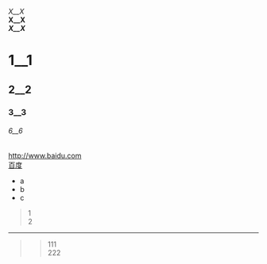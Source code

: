 *X__X*  
**X__X**  
***X__X***  
# 1__1
## 2__2
### 3__3
###### 6__6
<http://www.baidu.com>  
[百度](http://www.baidu.com)  

  - a  
  - b  
  - c 

> 1  
> 2  

---

>>111  
222
